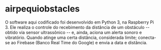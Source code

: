 # airpequiobstacles
O software aqui codificado foi desenvolvido em Python 3, na Raspberry Pi 3. Ele realiza o controle do recebimento da distância de um obstáculo -- obtido via sensor ultrassônico -- e, ainda, aciona um alerta sonoro e vibratório.
Quando atinge uma certa distância, considerada limite; conecta-se ao Firebase (Banco Real Time do Google) e envia a data e distância.
